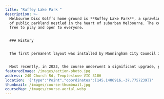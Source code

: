 ```yaml
---
title: "Ruffey Lake Park "
description: >-
  Melbourne Disc Golf’s home ground is **Ruffey Lake Park**, a sprawling expanse
  of public parkland nestled in the heart of suburban Melbourne. The course is
  free to play and open to everyone.


  ### History


  The first permanent layout was installed by Manningham City Council in 2012, featuring six baskets and tee signs. In early 2016, the Council added three more baskets, while the **Melbourne Disc Golf Club (MDGC)** contributed by installing tees for these additions and creating alternate tees, expanding the layout into a full 18-hole course.


  Most recently, in 2023, the course underwent a significant upgrade, gaining **nine concrete tee pads** and **18 permanent baskets**, cementing Ruffey Lake Park as one of Melbourne's premier disc golf destinations.
featuredImage: /images/action-photo.jpg
address: 240 Church Rd, Templestowe VIC 3106
location: '{"type":"Point","coordinates":[145.1406916,-37.7757239]}'
thumbnail: /images/course-thumbnail.jpg
courseMap: /images/course-aerial.webp
---
```

